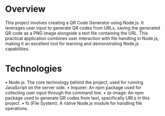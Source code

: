 # Overview
This project involves creating a QR Code Generator using Node.js. It leverages user input to generate QR codes from URLs, saving the generated QR code as a PNG image alongside a text file containing the URL. This practical application combines user interaction with file handling in Node.js, making it an excellent tool for learning and demonstrating Node.js capabilities.
<br>
# Technologies
• Node.js: The core technology behind the project, used for running JavaScript on the server side.
• Inquirer: An npm package used for collecting user input through the command line.
• qr-image: An npm package used to generate QR codes from text, specifically URLs in this project.
• fs (File System): A native Node.js module for handling file operations.
